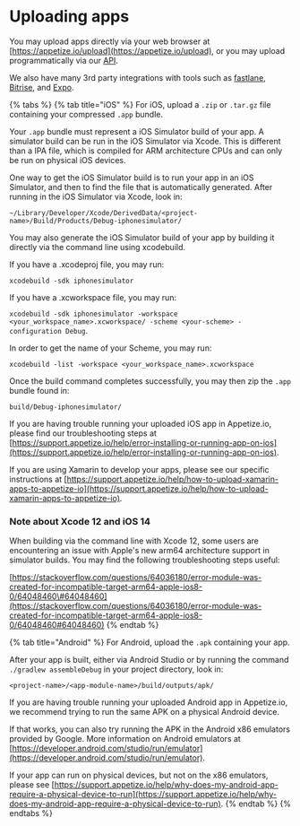 # Uploading apps

You may upload apps directly via your web browser at [https://appetize.io/upload](https://appetize.io/upload), or you may upload programmatically via our [API](../api/creating-apps.md). 

We also have many 3rd party integrations with tools such as [fastlane](https://docs.fastlane.tools/actions/appetize/), [Bitrise](https://www.bitrise.io/integrations/steps/appetize-deploy), and [Expo](https://expo.io/). 

{% tabs %}
{% tab title="iOS" %}
For iOS, upload a `.zip` or `.tar.gz` file containing your compressed `.app` bundle.

Your `.app` bundle must represent a iOS Simulator build of your app. A simulator build can be run in the iOS Simulator via Xcode. This is different than a IPA file, which is compiled for ARM architecture CPUs and can only be run on physical iOS devices. 

One way to get the iOS Simulator build is to run your app in an iOS Simulator, and then to find the file that is automatically generated. After running in the iOS Simulator via Xcode, look in:

`~/Library/Developer/Xcode/DerivedData/<project-name>/Build/Products/Debug-iphonesimulator/`

You may also generate the iOS Simulator build of your app by building it directly via the command line using xcodebuild. 

If you have a .xcodeproj file, you may run: 

`xcodebuild -sdk iphonesimulator`

If you have a .xcworkspace file, you may run: 

`xcodebuild -sdk iphonesimulator -workspace <your_workspace_name>.xcworkspace/ -scheme <your-scheme> -configuration Debug`.

In order to get the name of your Scheme, you may run: 

`xcodebuild -list -workspace <your_workspace_name>.xcworkspace`

Once the build command completes successfully, you may then zip the `.app` bundle found in: 

`build/Debug-iphonesimulator/`

If you are having trouble running your uploaded iOS app in Appetize.io, please find our troubleshooting steps at [https://support.appetize.io/help/error-installing-or-running-app-on-ios](https://support.appetize.io/help/error-installing-or-running-app-on-ios).

If you are using Xamarin to develop your apps, please see our specific instructions at [https://support.appetize.io/help/how-to-upload-xamarin-apps-to-appetize-io](https://support.appetize.io/help/how-to-upload-xamarin-apps-to-appetize-io).

### **Note about Xcode 12 and iOS 14**

When building via the command line with Xcode 12, some users are encountering an issue with Apple's new arm64 architecture support in simulator builds. You may find the following troubleshooting steps useful:

[https://stackoverflow.com/questions/64036180/error-module-was-created-for-incompatible-target-arm64-apple-ios8-0/64048460\#64048460](https://stackoverflow.com/questions/64036180/error-module-was-created-for-incompatible-target-arm64-apple-ios8-0/64048460#64048460)
{% endtab %}

{% tab title="Android" %}
For Android, upload the `.apk` containing your app. 

After your app is built, either via Android Studio or by running the command `./gradlew assembleDebug` in your project directory, look in:

`<project-name>/<app-module-name>/build/outputs/apk/`

If you are having trouble running your uploaded Android app in Appetize.io, we recommend trying to run the same APK on a physical Android device. 

If that works, you can also try running the APK in the Android x86 emulators provided by Google. More information on Android emulators at [https://developer.android.com/studio/run/emulator](https://developer.android.com/studio/run/emulator). 

If your app can run on physical devices, but not on the x86 emulators, please see [https://support.appetize.io/help/why-does-my-android-app-require-a-physical-device-to-run](https://support.appetize.io/help/why-does-my-android-app-require-a-physical-device-to-run).
{% endtab %}
{% endtabs %}



